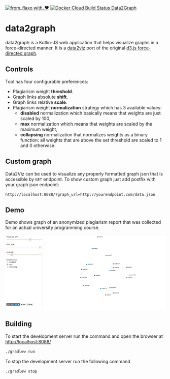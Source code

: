 [![from_flaxo with_♥](https://img.shields.io/badge/from_flaxo-with_♥-blue.svg)](https://github.com/tcibinan/flaxo)
[![Docker Cloud Build Status Data2Graph](https://img.shields.io/docker/cloud/build/flaxo/data2graph.svg?label=docker%20build)](https://hub.docker.com/r/flaxo/data2graph)

# data2graph

data2graph is a Kotlin-JS web application that helps visualize graphs in a force-directed manner. It is a 
[data2viz](https://github.com/data2viz/data2viz) port of the original 
[d3.js force-directed graph](https://beta.observablehq.com/@mbostock/d3-force-directed-graph).

## Controls

Tool has four configurable preferences:
 - Plagiarism weight **threshold**.
 - Graph links absolute **shift**.
 - Graph links relative **scale**.
 - Plagiarism weight **normalization** strategy which has 3 available values:
   - **disabled** normalization which basically means that weights are just scaled by 100,
   - **max** normalization which means that weights are scaled by the maximum weight,
   - **collapsing** normalization that normalizes weights as a binary function: all weights
   that are above the set threshold are scaled to 1 and 0 otherwise.

## Custom graph

Data2Viz can be used to visualize any properly formatted graph json that is accessible by `GET` endpoint. To show 
custom graph just add postfix with your graph json endpoint: 

```
http://localhost:8088/?graph_url=http://yourendpoint.com/data.json
```

## Demo

Demo shows graph of an anonymized plagiarism report that was collected for an actual university programming course.

![plagiarism graph](docs/images/plagiarism_graph.png?raw=true)

## Building

To start the development server run the command and open the browser at [http://localhost:8088/](http://localhost:8088/)

```bash
./gradlew run
```

To stop the development server run the following command

```bash
./gradlew stop
```
